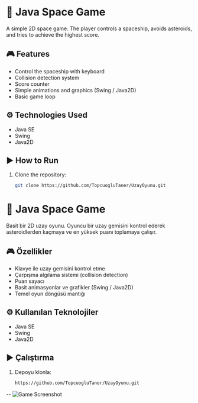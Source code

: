 # 🚀 Java Space Game

A simple 2D space game. The player controls a spaceship, avoids asteroids, and tries to achieve the highest score.

## 🎮 Features
- Control the spaceship with keyboard  
- Collision detection system  
- Score counter  
- Simple animations and graphics (Swing / Java2D)  
- Basic game loop  

## ⚙️ Technologies Used
- Java SE  
- Swing  
- Java2D  

## ▶️ How to Run
1. Clone the repository:
   ```bash
   git clone https://github.com/TopcuogluTaner/UzayOyunu.git


# 🚀 Java Space Game

Basit bir 2D uzay oyunu. Oyuncu bir uzay gemisini kontrol ederek asteroidlerden kaçmaya ve en yüksek puanı toplamaya çalışır.

## 🎮 Özellikler
- Klavye ile uzay gemisini kontrol etme  
- Çarpışma algılama sistemi (collision detection)  
- Puan sayacı  
- Basit animasyonlar ve grafikler (Swing / Java2D)  
- Temel oyun döngüsü mantığı  

## ⚙️ Kullanılan Teknolojiler
- Java SE  
- Swing  
- Java2D  

## ▶️ Çalıştırma
1. Depoyu klonla:
   ```bash
   https://github.com/TopcuogluTaner/UzayOyunu.git
--
   ![Game Screenshot](1.png)
